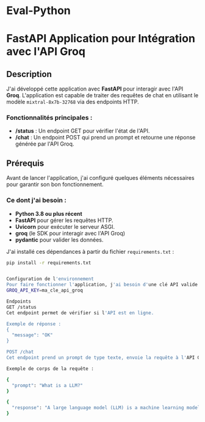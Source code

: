 # Eval-Python
# FastAPI Application pour Intégration avec l'API Groq

## Description

J'ai développé cette application avec **FastAPI** pour interagir avec l'API **Groq**. L'application est capable de traiter des requêtes de chat en utilisant le modèle `mixtral-8x7b-32768` via des endpoints HTTP.

### Fonctionnalités principales :

- **/status** : Un endpoint GET pour vérifier l'état de l'API.
- **/chat** : Un endpoint POST qui prend un prompt et retourne une réponse générée par l'API Groq.

## Prérequis

Avant de lancer l'application, j'ai configuré quelques éléments nécessaires pour garantir son bon fonctionnement.

### Ce dont j'ai besoin :

- **Python 3.8 ou plus récent**
- **FastAPI** pour gérer les requêtes HTTP.
- **Uvicorn** pour exécuter le serveur ASGI.
- **groq** (le SDK pour interagir avec l'API Groq)
- **pydantic** pour valider les données.

J'ai installé ces dépendances à partir du fichier `requirements.txt` :

```bash
pip install -r requirements.txt


Configuration de l'environnement
Pour faire fonctionner l'application, j'ai besoin d'une clé API valide de l'API Groq. Cette clé est stockée dans les variables d'environnement
GROQ_API_KEY=ma_cle_api_groq

Endpoints
GET /status
Cet endpoint permet de vérifier si l'API est en ligne.

Exemple de réponse :
{
  "message": "OK"
}

POST /chat
Cet endpoint prend un prompt de type texte, envoie la requête à l'API Groq, et renvoie la réponse du modèle.

Exemple de corps de la requête :

{
  "prompt": "What is a LLM?"
}

{
  "response": "A large language model (LLM) is a machine learning model..."
}





